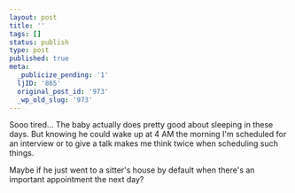 ```yaml
---
layout: post
title: ''
tags: []
status: publish
type: post
published: true
meta:
  _publicize_pending: '1'
  ljID: '865'
  original_post_id: '973'
  _wp_old_slug: '973'
---
```

Sooo tired...  The baby actually does pretty good about sleeping in these days.  But knowing he could wake up at 4 AM the morning I'm scheduled for an interview or to give a talk makes me think twice when scheduling such things.

Maybe if he just went to a sitter's house by default when there's an important appointment the next day?

